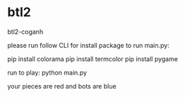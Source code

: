 # btl2
btl2-coganh

please run follow CLI for install package to run main.py:

pip install colorama
pip install termcolor
pip install pygame

run to play:
python main.py 

your pieces are red and bots are blue
